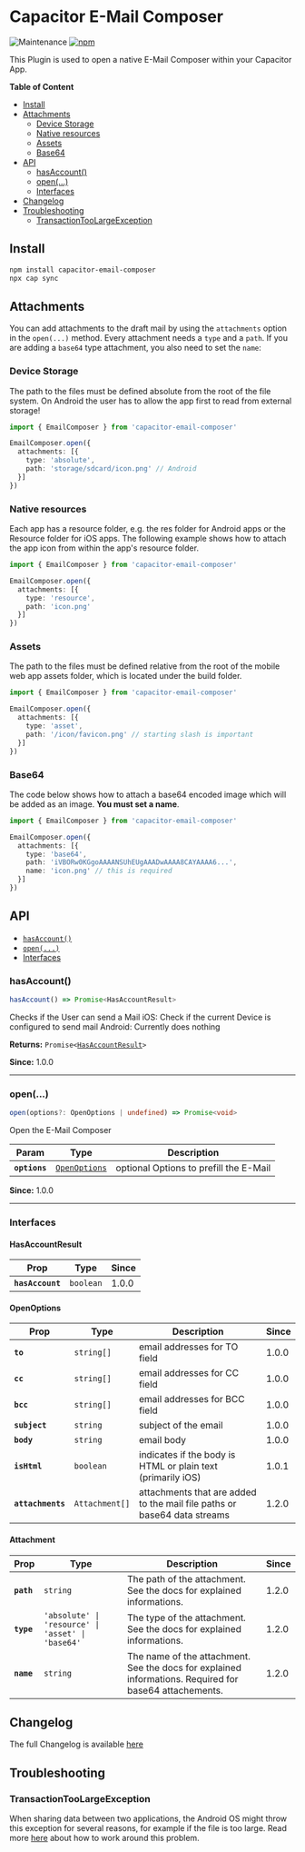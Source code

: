 # Capacitor E-Mail Composer

![Maintenance](https://img.shields.io/maintenance/yes/2024)
[![npm](https://img.shields.io/npm/v/capacitor-email-composer)](https://www.npmjs.com/package/capacitor-email-composer)

This Plugin is used to open a native E-Mail Composer within your Capacitor App.

<!-- START doctoc generated TOC please keep comment here to allow auto update -->
<!-- DON'T EDIT THIS SECTION, INSTEAD RE-RUN doctoc TO UPDATE -->
**Table of Content**

- [Install](#install)
- [Attachments](#attachments)
  - [Device Storage](#device-storage)
  - [Native resources](#native-resources)
  - [Assets](#assets)
  - [Base64](#base64)
- [API](#api)
  - [hasAccount()](#hasaccount)
  - [open(...)](#open)
  - [Interfaces](#interfaces)
- [Changelog](#changelog)
- [Troubleshooting](#troubleshooting)
  - [TransactionTooLargeException](#transactiontoolargeexception)

<!-- END doctoc generated TOC please keep comment here to allow auto update -->

## Install

```bash
npm install capacitor-email-composer
npx cap sync
```

## Attachments

You can add attachments to the draft mail by using the `attachments` option in the `open(...)` method.
Every attachment needs a `type` and a `path`. If you are adding a `base64` type attachment, you also need to set the `name`:

### Device Storage

The path to the files must be defined absolute from the root of the file system. On Android the user has to allow the app first to read from external storage!

```ts
import { EmailComposer } from 'capacitor-email-composer'

EmailComposer.open({
  attachments: [{
    type: 'absolute',
    path: 'storage/sdcard/icon.png' // Android
  }]
})
```

### Native resources

Each app has a resource folder, e.g. the res folder for Android apps or the Resource folder for iOS apps. The following example shows how to attach the app icon from within the app's resource folder.

```ts
import { EmailComposer } from 'capacitor-email-composer'

EmailComposer.open({
  attachments: [{
    type: 'resource',
    path: 'icon.png'
  }]
})
```

### Assets

The path to the files must be defined relative from the root of the mobile web app assets folder, which is located under the build folder.

```ts
import { EmailComposer } from 'capacitor-email-composer'

EmailComposer.open({
  attachments: [{
    type: 'asset',
    path: '/icon/favicon.png' // starting slash is important
  }]
})
```

### Base64

The code below shows how to attach a base64 encoded image which will be added as an image. **You must set a name**.

```ts
import { EmailComposer } from 'capacitor-email-composer'

EmailComposer.open({
  attachments: [{
    type: 'base64',
    path: 'iVBORw0KGgoAAAANSUhEUgAAADwAAAA8CAYAAAA6...',
    name: 'icon.png' // this is required
  }]
})
```

## API

<docgen-index>

* [`hasAccount()`](#hasaccount)
* [`open(...)`](#open)
* [Interfaces](#interfaces)

</docgen-index>

<docgen-api>
<!--Update the source file JSDoc comments and rerun docgen to update the docs below-->

### hasAccount()

```typescript
hasAccount() => Promise<HasAccountResult>
```

Checks if the User can send a Mail
iOS: Check if the current Device is configured to send mail
Android: Currently does nothing

**Returns:** <code>Promise&lt;<a href="#hasaccountresult">HasAccountResult</a>&gt;</code>

**Since:** 1.0.0

--------------------


### open(...)

```typescript
open(options?: OpenOptions | undefined) => Promise<void>
```

Open the E-Mail Composer

| Param         | Type                                                | Description                            |
| ------------- | --------------------------------------------------- | -------------------------------------- |
| **`options`** | <code><a href="#openoptions">OpenOptions</a></code> | optional Options to prefill the E-Mail |

**Since:** 1.0.0

--------------------


### Interfaces


#### HasAccountResult

| Prop             | Type                 | Since |
| ---------------- | -------------------- | ----- |
| **`hasAccount`** | <code>boolean</code> | 1.0.0 |


#### OpenOptions

| Prop              | Type                      | Description                                                              | Since |
| ----------------- | ------------------------- | ------------------------------------------------------------------------ | ----- |
| **`to`**          | <code>string[]</code>     | email addresses for TO field                                             | 1.0.0 |
| **`cc`**          | <code>string[]</code>     | email addresses for CC field                                             | 1.0.0 |
| **`bcc`**         | <code>string[]</code>     | email addresses for BCC field                                            | 1.0.0 |
| **`subject`**     | <code>string</code>       | subject of the email                                                     | 1.0.0 |
| **`body`**        | <code>string</code>       | email body                                                               | 1.0.0 |
| **`isHtml`**      | <code>boolean</code>      | indicates if the body is HTML or plain text (primarily iOS)              | 1.0.1 |
| **`attachments`** | <code>Attachment[]</code> | attachments that are added to the mail file paths or base64 data streams | 1.2.0 |


#### Attachment

| Prop       | Type                                                         | Description                                                                                            | Since |
| ---------- | ------------------------------------------------------------ | ------------------------------------------------------------------------------------------------------ | ----- |
| **`path`** | <code>string</code>                                          | The path of the attachment. See the docs for explained informations.                                   | 1.2.0 |
| **`type`** | <code>'absolute' \| 'resource' \| 'asset' \| 'base64'</code> | The type of the attachment. See the docs for explained informations.                                   | 1.2.0 |
| **`name`** | <code>string</code>                                          | The name of the attachment. See the docs for explained informations. Required for base64 attachements. | 1.2.0 |

</docgen-api>

## Changelog

The full Changelog is available [here](CHANGELOG.md)

## Troubleshooting

### TransactionTooLargeException

When sharing data between two applications, the Android OS might throw this exception for several reasons, for example if the file is too large.
Read more [here](https://github.com/EinfachHans/capacitor-email-composer/issues/19#issuecomment-1786087158) about how to work around this problem.
